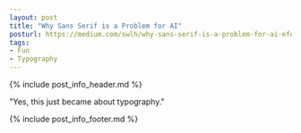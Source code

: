 ```yaml
---
layout: post
title: "Why Sans Serif is a Problem for AI"
posturl: https://medium.com/swlh/why-sans-serif-is-a-problem-for-ai-efeebae8df5
tags:
- Fun
- Typography
---
```


{% include post_info_header.md %}

"Yes, this just became about typography." 

<!--more-->
{% include post_info_footer.md %}
